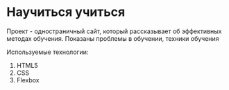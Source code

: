 # Научиться учиться

Проект - одностраничный сайт, который рассказывает об эффективных методах обучения. Показаны проблемы в обучении, техники обучения<br>

Используемые технологии:
1. HTML5
2. CSS
3. Flexbox